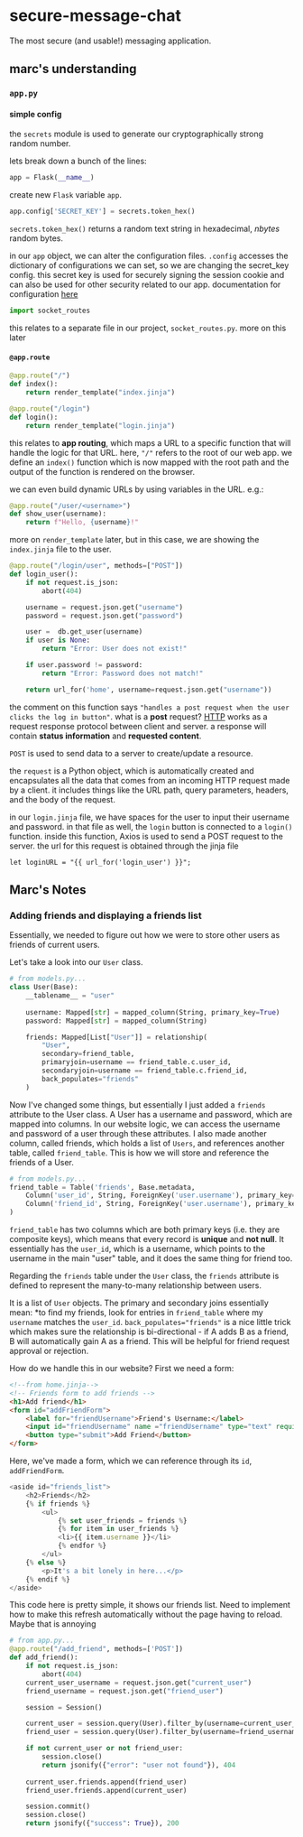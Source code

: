 # secure-message-chat
The most secure (and usable!) messaging application.

## marc's understanding

### ```app.py```

#### simple config

the ```secrets``` module is used to generate our cryptographically strong random number. 

lets break down a bunch of the lines:

```python
app = Flask(__name__)
```
create new ```Flask``` variable ```app```.

```python
app.config['SECRET_KEY'] = secrets.token_hex()
```
```secrets.token_hex()``` returns a random text string in hexadecimal, *nbytes* random bytes. 

in our ```app``` object, we can alter the configuration files. ```.config``` accesses the dictionary of configurations we can set, so we are changing the secret_key config. this secret key is used for securely signing the session cookie and can also be used for other security related to our app. documentation for configuration [here](https://flask.palletsprojects.com/en/2.3.x/config/)

```python
import socket_routes
```

this relates to a separate file in our project, ```socket_routes.py```. more on this later

#### ```@app.route```

```python
@app.route("/")
def index():
    return render_template("index.jinja")
```

```python
@app.route("/login")
def login():    
    return render_template("login.jinja")
```

this relates to **app routing**, which maps a URL to a specific function that will handle the logic for that URL. here, ```"/"``` refers to the root of our web app. we define an ```index()``` function which is now mapped with the root path and the output of the function is rendered on the browser.

we can even build dynamic URLs by using variables in the URL. e.g.:

```python
@app.route("/user/<username>")
def show_user(username):
    return f"Hello, {username}!"
```

more on ```render_template``` later, but in this case, we are showing the ```index.jinja``` file to the user.

```python
@app.route("/login/user", methods=["POST"])
def login_user():
    if not request.is_json:
        abort(404)

    username = request.json.get("username")
    password = request.json.get("password")

    user =  db.get_user(username)
    if user is None:
        return "Error: User does not exist!"

    if user.password != password:
        return "Error: Password does not match!"

    return url_for('home', username=request.json.get("username"))
```

the comment on this function says ```"handles a post request when the user clicks the log in button"```. what is a **post** request? [HTTP](https://www.w3schools.com/tags/ref_httpmethods.asp) works as a request response protocol between client and server. a response will contain **status information** and **requested content**.

```POST``` is used to send data to a server to create/update a resource.

the ```request``` is a Python object, which is automatically created and encapsulates all the data that comes from an incoming HTTP request made by a client. it includes things like the URL path, query parameters, headers, and the body of the request.

in our ```login.jinja``` file, we have spaces for the user to input their username and password. in that file as well, the ```login``` button is connected to a ```login()``` function. inside this function, Axios is used to send a POST request to the server. the url for this request is obtained through the jinja file

```jinja
let loginURL = "{{ url_for('login_user') }}";
```

## Marc's Notes

### Adding friends and displaying a friends list

Essentially, we needed to figure out how we were to store other users as friends of current users. 

Let's take a look into our ```User``` class.

```python
# from models.py...
class User(Base):
    __tablename__ = "user"
 
    username: Mapped[str] = mapped_column(String, primary_key=True)
    password: Mapped[str] = mapped_column(String)

    friends: Mapped[List["User"]] = relationship(
        "User",
        secondary=friend_table,
        primaryjoin=username == friend_table.c.user_id,
        secondaryjoin=username == friend_table.c.friend_id,
        back_populates="friends"
    )
```

Now I've changed some things, but essentially I just added a ```friends``` attribute to the User class. A User has a username and password, which are mapped into columns. In our website logic, we can access the username and password of a user through these attributes. I also made another column, called friends, which holds a list of ```Users```, and references another table, called ```friend_table```. This is how we will store and reference the friends of a User.

```python
# from models.py...
friend_table = Table('friends', Base.metadata, 
    Column('user_id', String, ForeignKey('user.username'), primary_key=True),
    Column('friend_id', String, ForeignKey('user.username'), primary_key=True)
)
```

```friend_table``` has two columns which are both primary keys (i.e. they are composite keys), which means that every record is **unique** and **not null**. It essentially has the ```user_id```, which is a username, which points to the username in the main "user" table, and it does the same thing for friend too. 

Regarding the ```friends``` table under the ```User``` class, the ```friends``` attribute is defined to represent the many-to-many relationship between users.

It is a list of ```User``` objects. The primary and secondary joins essentially mean: *to find my friends, look for entries in ```friend_table``` where my ```username``` matches the ```user_id```. ```back_populates="friends"``` is a nice little trick which makes sure the relationship is bi-directional - if A adds B as a friend, B will automatically gain A as a friend. This will be helpful for friend request approval or rejection.

How do we handle this in our website? First we need a form:

```html
<!--from home.jinja-->
<!-- Friends form to add friends -->
<h1>Add friend</h1>
<form id="addFriendForm">
    <label for="friendUsername">Friend's Username:</label>
    <input id="friendUsername" name ="friendUsername" type="text" required />
    <button type="submit">Add Friend</button>
</form>
```
Here, we've made a form, which we can reference through its ```id```, ```addFriendForm```.


```javascript
<aside id="friends_list">
    <h2>Friends</h2> 
    {% if friends %}
        <ul>
            {% set user_friends = friends %}
            {% for item in user_friends %}
            <li>{{ item.username }}</li>
            {% endfor %}
        </ul>
    {% else %}
        <p>It's a bit lonely in here...</p>
    {% endif %}
</aside>
```

This code here is pretty simple, it shows our friends list. Need to implement how to make this refresh automatically without the page having to reload. Maybe that is annoying

```python
# from app.py...
@app.route("/add_friend", methods=['POST'])
def add_friend():
    if not request.is_json:
        abort(404)    
    current_user_username = request.json.get("current_user")
    friend_username = request.json.get("friend_user")

    session = Session()

    current_user = session.query(User).filter_by(username=current_user_username).first()
    friend_user = session.query(User).filter_by(username=friend_username).first()

    if not current_user or not friend_user:
        session.close()
        return jsonify({"error": "user not found"}), 404
    
    current_user.friends.append(friend_user)
    friend_user.friends.append(current_user)

    session.commit()
    session.close()
    return jsonify({"success": True}), 200
```

